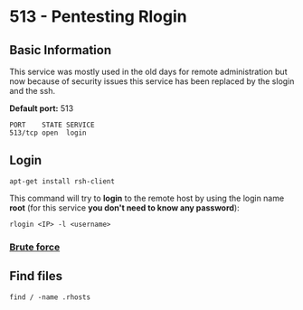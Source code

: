 # 513 - Pentesting Rlogin

## Basic Information

This service was mostly used in the old days for remote administration but now because of security issues this service has been replaced by the slogin and the ssh.

**Default port:** 513

```text
PORT    STATE SERVICE
513/tcp open  login
```

## **Login**

```text
apt-get install rsh-client
```

This command will try to **login** to the remote host by using the login name **root** \(for this service **you don't need to know any password**\):

```
rlogin <IP> -l <username>
```

### [Brute force](../brute-force.md#rlogin)

## Find files

```text
find / -name .rhosts
```

